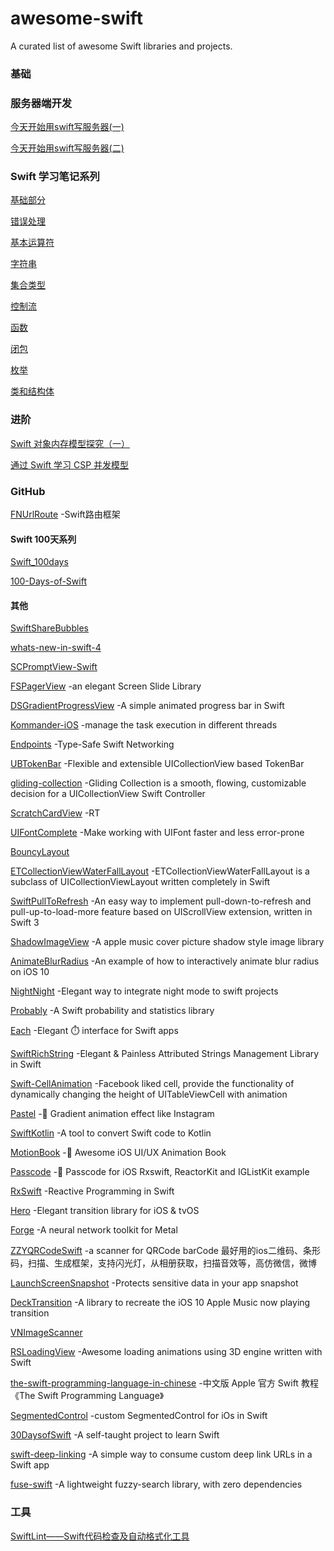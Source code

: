 # awesome-swift
A curated list of awesome Swift libraries and projects.

### 基础

### 服务器端开发
[今天开始用swift写服务器(一)](http://blog.csdn.net/loveqcx123/article/details/70160379)

[今天开始用swift写服务器(二)](http://blog.csdn.net/loveqcx123/article/details/71083555)

### Swift 学习笔记系列
[基础部分](http://www.cnblogs.com/Youhei/p/6873982.html)

[错误处理](http://www.cnblogs.com/Youhei/p/6874783.html)

[基本运算符](http://www.cnblogs.com/Youhei/p/6874893.html)

[字符串](http://www.cnblogs.com/Youhei/p/6875241.html)

[集合类型](http://www.cnblogs.com/Youhei/p/6876142.html)

[控制流](http://www.cnblogs.com/Youhei/p/6877652.html)

[函数](http://www.cnblogs.com/Youhei/p/6878321.html)

[闭包](http://www.cnblogs.com/Youhei/p/6880208.html)

[枚举](http://www.cnblogs.com/Youhei/p/6878767.html)

[类和结构体](http://www.cnblogs.com/Youhei/p/6878866.html)

### 进阶
[Swift 对象内存模型探究（一）](https://mp.weixin.qq.com/s/zIkB9KnAt1YPWGOOwyqY3Q)

[通过 Swift 学习 CSP 并发模型](http://fengjian0106.github.io/2016/04/10/CSP-Concurrency-Patterns-In-Swift/)

### GitHub
[FNUrlRoute](https://github.com/Fnoz/FNUrlRoute) -Swift路由框架

#### Swift 100天系列
[Swift_100days](https://github.com/Nododo/Swift_100days)

[100-Days-of-Swift](https://github.com/zhugejunwei/100-Days-of-Swift)

#### 其他
[SwiftShareBubbles](https://github.com/takecian/SwiftShareBubbles)

[whats-new-in-swift-4](https://github.com/ole/whats-new-in-swift-4)

[SCPromptView-Swift](https://github.com/Chan4iOS/SCPromptView-Swift)

[FSPagerView](https://github.com/WenchaoD/FSPagerView) -an elegant Screen Slide Library

[DSGradientProgressView](https://github.com/DholStudio/DSGradientProgressView) -A simple animated progress bar in Swift

[Kommander-iOS](https://github.com/intelygenz/Kommander-iOS) -manage the task execution in different threads

[Endpoints](https://github.com/tailoredmedia/Endpoints) -Type-Safe Swift Networking

[UBTokenBar](https://github.com/uber/UBTokenBar) -Flexible and extensible UICollectionView based TokenBar

[gliding-collection](https://github.com/Ramotion/gliding-collection) -Gliding Collection is a smooth, flowing, customizable decision for a UICollectionView Swift Controller

[ScratchCardView](https://github.com/pgorzelany/ScratchCardView) -RT

[UIFontComplete](https://github.com/Nirma/UIFontComplete) -Make working with UIFont faster and less error-prone

[BouncyLayout](https://github.com/roberthein/BouncyLayout)

[ETCollectionViewWaterFallLayout](https://github.com/ElegantTeam/ETCollectionViewWaterFallLayout) -ETCollectionViewWaterFallLayout is a subclass of UICollectionViewLayout written completely in Swift

[SwiftPullToRefresh](https://github.com/WXGBridgeQ/SwiftPullToRefresh) -An easy way to implement pull-down-to-refresh and pull-up-to-load-more feature based on UIScrollView extension, written in Swift 3

[ShadowImageView](https://github.com/olddonkey/ShadowImageView) -A apple music cover picture shadow style image library

[AnimateBlurRadius](https://github.com/fichek/AnimateBlurRadius) -An example of how to interactively animate blur radius on iOS 10

[NightNight](https://github.com/Draveness/NightNight) -Elegant way to integrate night mode to swift projects

[Probably](https://github.com/harlanhaskins/Probably) -A Swift probability and statistics library

[Each](https://github.com/dalu93/Each) -Elegant :stopwatch: interface for Swift apps

[SwiftRichString](https://github.com/malcommac/SwiftRichString) -Elegant & Painless Attributed Strings Management Library in Swift

[Swift-CellAnimation](https://github.com/Mononster/Swift-CellAnimation) -Facebook liked cell, provide the functionality of dynamically changing the height of UITableViewCell with animation

[Pastel](https://github.com/cruisediary/Pastel) -:art: Gradient animation effect like Instagram

[SwiftKotlin](https://github.com/angelolloqui/SwiftKotlin) -A tool to convert Swift code to Kotlin

[MotionBook](https://github.com/younatics/MotionBook) -:book: Awesome iOS UI/UX Animation Book

[Passcode](https://github.com/cruisediary/Passcode) -:key: Passcode for iOS Rxswift, ReactorKit and IGListKit example

[RxSwift](https://github.com/ReactiveX/RxSwift) -Reactive Programming in Swift

[Hero](https://github.com/lkzhao/Hero) -Elegant transition library for iOS & tvOS

[Forge](https://github.com/hollance/Forge) -A neural network toolkit for Metal

[ZZYQRCodeSwift](https://github.com/zhang28602/ZZYQRCodeSwift) -a scanner for QRCode barCode 最好用的ios二维码、条形码，扫描、生成框架，支持闪光灯，从相册获取，扫描音效等，高仿微信，微博

[LaunchScreenSnapshot](https://github.com/alexruperez/LaunchScreenSnapshot) -Protects sensitive data in your app snapshot

[DeckTransition](https://github.com/HarshilShah/DeckTransition) -A library to recreate the iOS 10 Apple Music now playing transition

[VNImageScanner](https://github.com/varun-naharia/VNImageScanner)

[RSLoadingView](https://github.com/roytornado/RSLoadingView) -Awesome loading animations using 3D engine written with Swift

[the-swift-programming-language-in-chinese](https://github.com/numbbbbb/the-swift-programming-language-in-chinese) -中文版 Apple 官方 Swift 教程《The Swift Programming Language》

[SegmentedControl](https://github.com/IvanVorobei/SegmentedControl) -custom SegmentedControl for iOs in Swift

[30DaysofSwift](https://github.com/allenwong/30DaysofSwift) -A self-taught project to learn Swift

[swift-deep-linking](https://github.com/ijoshsmith/swift-deep-linking) -A simple way to consume custom deep link URLs in a Swift app

[fuse-swift](https://github.com/krisk/fuse-swift) -A lightweight fuzzy-search library, with zero dependencies
### 工具
[SwiftLint——Swift代码检查及自动格式化工具](http://www.cnblogs.com/manupstairs/p/5771229.html)
